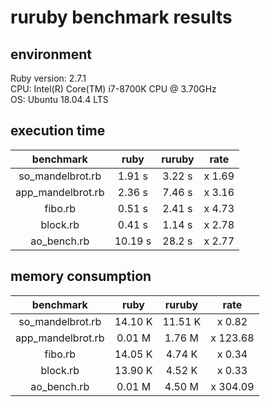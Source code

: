 # ruruby benchmark results

## environment

Ruby version: 2.7.1  
CPU: Intel(R) Core(TM) i7-8700K CPU @ 3.70GHz  
OS: Ubuntu 18.04.4 LTS  

## execution time

|benchmark|ruby|ruruby|rate|
|:-----------:|:--------:|:---------:|:-------:|
| so_mandelbrot.rb | 1.91 s | 3.22 s | x 1.69 |
| app_mandelbrot.rb | 2.36 s | 7.46 s | x 3.16 |
| fibo.rb | 0.51 s | 2.41 s | x 4.73 |
| block.rb | 0.41 s | 1.14 s | x 2.78 |
| ao_bench.rb | 10.19 s | 28.2 s | x 2.77 |

## memory consumption

|benchmark|ruby|ruruby|rate|
|:-----------:|:--------:|:---------:|:-------:|
| so_mandelbrot.rb | 14.10  K | 11.51  K | x 0.82 |
| app_mandelbrot.rb | 0.01  M | 1.76  M | x 123.68 |
| fibo.rb | 14.05  K | 4.74  K | x 0.34 |
| block.rb | 13.90  K | 4.52  K | x 0.33 |
| ao_bench.rb | 0.01  M | 4.50  M | x 304.09 |
